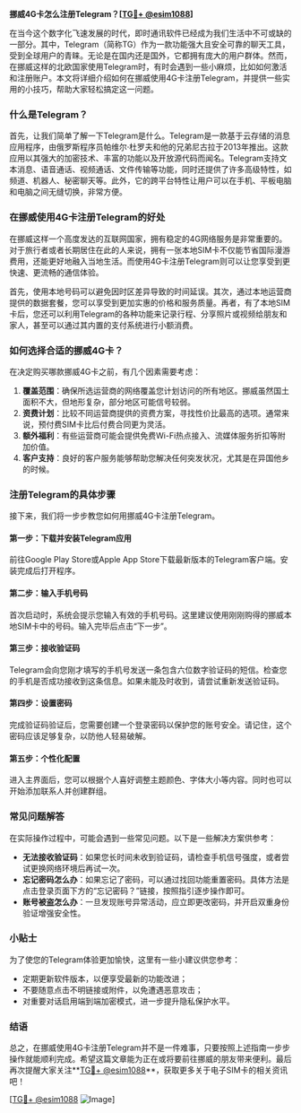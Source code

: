 **挪威4G卡怎么注册Telegram？[[TG💪+ @esim1088](https://t.me/s/esim1088)]**

在当今这个数字化飞速发展的时代，即时通讯软件已经成为我们生活中不可或缺的一部分。其中，Telegram（简称TG）作为一款功能强大且安全可靠的聊天工具，受到全球用户的青睐。无论是在国内还是国外，它都拥有庞大的用户群体。然而，在挪威这样的北欧国家使用Telegram时，有时会遇到一些小麻烦，比如如何激活和注册账户。本文将详细介绍如何在挪威使用4G卡注册Telegram，并提供一些实用的小技巧，帮助大家轻松搞定这一问题。

### 什么是Telegram？

首先，让我们简单了解一下Telegram是什么。Telegram是一款基于云存储的消息应用程序，由俄罗斯程序员帕维尔·杜罗夫和他的兄弟尼古拉于2013年推出。这款应用以其强大的加密技术、丰富的功能以及开放源代码而闻名。Telegram支持文本消息、语音通话、视频通话、文件传输等功能，同时还提供了许多高级特性，如频道、机器人、秘密聊天等。此外，它的跨平台特性让用户可以在手机、平板电脑和电脑之间无缝切换，非常方便。

### 在挪威使用4G卡注册Telegram的好处

在挪威这样一个高度发达的互联网国家，拥有稳定的4G网络服务是非常重要的。对于旅行者或者长期居住在此的人来说，拥有一张本地SIM卡不仅能节省国际漫游费用，还能更好地融入当地生活。而使用4G卡注册Telegram则可以让您享受到更快速、更流畅的通信体验。

首先，使用本地号码可以避免因时区差异导致的时间延误。其次，通过本地运营商提供的数据套餐，您可以享受到更加实惠的价格和服务质量。再者，有了本地SIM卡后，您还可以利用Telegram的各种功能来记录行程、分享照片或视频给朋友和家人，甚至可以通过其内置的支付系统进行小额消费。

### 如何选择合适的挪威4G卡？

在决定购买哪款挪威4G卡之前，有几个因素需要考虑：

1. **覆盖范围**：确保所选运营商的网络覆盖您计划访问的所有地区。挪威虽然国土面积不大，但地形复杂，部分地区可能信号较弱。
2. **资费计划**：比较不同运营商提供的资费方案，寻找性价比最高的选项。通常来说，预付费SIM卡比后付费合同更为灵活。
3. **额外福利**：有些运营商可能会提供免费Wi-Fi热点接入、流媒体服务折扣等附加价值。
4. **客户支持**：良好的客户服务能够帮助您解决任何突发状况，尤其是在异国他乡的时候。

### 注册Telegram的具体步骤

接下来，我们将一步步教您如何用挪威4G卡注册Telegram。

#### 第一步：下载并安装Telegram应用
前往Google Play Store或Apple App Store下载最新版本的Telegram客户端。安装完成后打开程序。

#### 第二步：输入手机号码
首次启动时，系统会提示您输入有效的手机号码。这里建议使用刚刚购得的挪威本地SIM卡中的号码。输入完毕后点击“下一步”。

#### 第三步：接收验证码
Telegram会向您刚才填写的手机号发送一条包含六位数字验证码的短信。检查您的手机是否成功接收到这条信息。如果未能及时收到，请尝试重新发送验证码。

#### 第四步：设置密码
完成验证码验证后，您需要创建一个登录密码以保护您的账号安全。请记住，这个密码应该足够复杂，以防他人轻易破解。

#### 第五步：个性化配置
进入主界面后，您可以根据个人喜好调整主题颜色、字体大小等内容。同时也可以开始添加联系人并创建群组。

### 常见问题解答

在实际操作过程中，可能会遇到一些常见问题。以下是一些解决方案供参考：

- **无法接收验证码**：如果您长时间未收到验证码，请检查手机信号强度，或者尝试更换网络环境后再试一次。
- **忘记密码怎么办**：如果忘记了密码，可以通过找回功能重置密码。具体方法是点击登录页面下方的“忘记密码？”链接，按照指引逐步操作即可。
- **账号被盗怎么办**：一旦发现账号异常活动，应立即更改密码，并开启双重身份验证增强安全性。

### 小贴士

为了使您的Telegram体验更加愉快，这里有一些小建议供您参考：
- 定期更新软件版本，以便享受最新的功能改进；
- 不要随意点击不明链接或附件，以免遭遇恶意攻击；
- 对重要对话启用端到端加密模式，进一步提升隐私保护水平。

### 结语

总之，在挪威使用4G卡注册Telegram并不是一件难事，只要按照上述指南一步步操作就能顺利完成。希望这篇文章能为正在或将要前往挪威的朋友带来便利。最后再次提醒大家关注**[TG💪+ @esim1088](https://t.me/s/esim1088)**，获取更多关于电子SIM卡的相关资讯吧！

[[TG💪+ @esim1088](https://t.me/s/esim1088) ![Image](https://i.postimg.cc/4NQfJmqS/Snipaste-2025-05-13-00-14-12.png)]